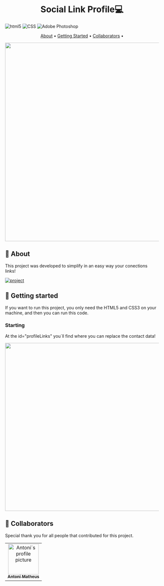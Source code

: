 [HTML5]: https://img.shields.io/badge/html5-%23E34F26.svg?style=for-the-badge&logo=html5&logoColor=white
[CSS3]: https://img.shields.io/badge/css3-%231572B6.svg?style=for-the-badge&logo=css3&logoColor=white
[Adobe Photoshop]: https://img.shields.io/badge/adobe%20photoshop-%2331A8FF.svg?style=for-the-badge&logo=adobe%20photoshop&logoColor=white
[PROJECT__BADGE]: https://img.shields.io/badge/📱Visit_this_project-000?style=for-the-badge&logo=project
[PROJECT__URL]: https://antonisociallink.netlify.app

<h1 align="center" style="font-weight: bold;">Social Link Profile💻</h1>

![html5][HTML5]
![CSS][CSS3]
![Adobe Photoshop][Adobe Photoshop]

<p align="center">
 <a href="#about">About</a> • 
 <a href="#started">Getting Started</a> • 
  <a href="#colab">Collaborators</a> •
</p>

<div align="center">
  <img src='https://github.com/antonimatheus/Social-links-profile/assets/125527018/eb545c96-28c8-4c68-91ee-6f29c05b40b5' width=650px >
</div>

<h2 id="about">📌 About</h2>

This project was developed to simplify in an easy way your conections links!

[![project][PROJECT__BADGE]][PROJECT__URL]

<h2 id="started">🚀 Getting started</h2>

If you want to run this project, you only need the HTML5 and CSS3 on your machine, and then you can run this code.

<h3>Starting</h3>

At the id="profileLinks" you´ll find where you can replace the contact data!

<img src="https://github.com/antonimatheus/Social-links-profile/assets/125527018/7dab0920-8774-4526-b491-070c4eb2fffc" width=550px>

<h2 id="colab">🤝 Collaborators</h2>

Special thank you for all people that contributed for this project.

<table>
  <tr>
    <td align="center">
      <a href="#">
        <img src="https://github.com/antonimatheus/Social-links-profile/assets/125527018/bf3da321-cbe9-46a7-8c6b-a591a139a5f9" width="100px;" alt="Antoni´s profile picture"/><br>
        <sub>
          <b>Antoni Matheus</b>
        </sub>
      </a>
    </td>
  </tr>
</table>

